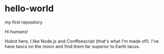 # hello-world
my first repository

Hi humans!

Hubot here, I like Node.js and Conffeescript (that's what I'm made of!).
I've have taocs on the moon and find them far superior to Earth  tacos.
